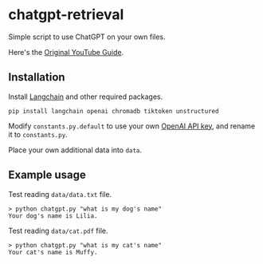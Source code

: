 # chatgpt-retrieval

Simple script to use ChatGPT on your own files.

Here's the [Original YouTube Guide](https://youtu.be/9AXP7tCI9PI).

## Installation

Install [Langchain](https://github.com/hwchase17/langchain) and other required packages.

```
pip install langchain openai chromadb tiktoken unstructured
```

Modify `constants.py.default` to use your own [OpenAI API key](https://platform.openai.com/account/api-keys), and rename it to `constants.py`.

Place your own additional data into `data`.

## Example usage

Test reading `data/data.txt` file.

```
> python chatgpt.py "what is my dog's name"
Your dog's name is Lilia.
```

Test reading `data/cat.pdf` file.

```
> python chatgpt.py "what is my cat's name"
Your cat's name is Muffy.
```
